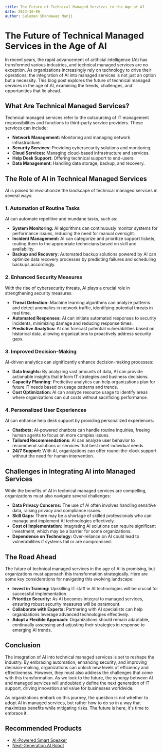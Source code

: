 ```yaml
title: The Future of Technical Managed Services in the Age of AI
date: 2023-10-06
author: Suleman Shahnawaz Manji
```

# The Future of Technical Managed Services in the Age of AI

In recent years, the rapid advancement of artificial intelligence (AI) has transformed various industries, and technical managed services are no exception. As organizations increasingly rely on technology to drive their operations, the integration of AI into managed services is not just an option but a necessity. This blog post explores the future of technical managed services in the age of AI, examining the trends, challenges, and opportunities that lie ahead.

## What Are Technical Managed Services?

Technical managed services refer to the outsourcing of IT management responsibilities and functions to third-party service providers. These services can include:

- **Network Management:** Monitoring and managing network infrastructure.
- **Security Services:** Providing cybersecurity solutions and monitoring.
- **Cloud Services:** Managing cloud-based infrastructure and services.
- **Help Desk Support:** Offering technical support to end-users.
- **Data Management:** Handling data storage, backup, and recovery.

## The Role of AI in Technical Managed Services

AI is poised to revolutionize the landscape of technical managed services in several ways:

### 1. Automation of Routine Tasks

AI can automate repetitive and mundane tasks, such as:

- **System Monitoring:** AI algorithms can continuously monitor systems for performance issues, reducing the need for manual oversight.
- **Incident Management:** AI can categorize and prioritize support tickets, routing them to the appropriate technicians based on skill and availability.
- **Backup and Recovery:** Automated backup solutions powered by AI can optimize data recovery processes by predicting failures and scheduling backups accordingly.

### 2. Enhanced Security Measures

With the rise of cybersecurity threats, AI plays a crucial role in strengthening security measures:

- **Threat Detection:** Machine learning algorithms can analyze patterns and detect anomalies in network traffic, identifying potential threats in real time.
- **Automated Responses:** AI can initiate automated responses to security incidents, minimizing damage and reducing response times.
- **Predictive Analytics:** AI can forecast potential vulnerabilities based on historical data, allowing organizations to proactively address security gaps.

### 3. Improved Decision-Making

AI-driven analytics can significantly enhance decision-making processes:

- **Data Insights:** By analyzing vast amounts of data, AI can provide actionable insights that inform IT strategies and business decisions.
- **Capacity Planning:** Predictive analytics can help organizations plan for future IT needs based on usage patterns and trends.
- **Cost Optimization:** AI can analyze resource usage to identify areas where organizations can cut costs without sacrificing performance.

### 4. Personalized User Experiences

AI can enhance help desk support by providing personalized experiences:

- **Chatbots:** AI-powered chatbots can handle routine inquiries, freeing human agents to focus on more complex issues.
- **Tailored Recommendations:** AI can analyze user behavior to recommend solutions or services that best meet individual needs.
- **24/7 Support:** With AI, organizations can offer round-the-clock support without the need for human intervention.

## Challenges in Integrating AI into Managed Services

While the benefits of AI in technical managed services are compelling, organizations must also navigate several challenges:

- **Data Privacy Concerns:** The use of AI often involves handling sensitive data, raising privacy and compliance issues.
- **Skill Gaps:** There may be a shortage of skilled professionals who can manage and implement AI technologies effectively.
- **Cost of Implementation:** Integrating AI solutions can require significant investment, which may be a barrier for some organizations.
- **Dependence on Technology:** Over-reliance on AI could lead to vulnerabilities if systems fail or are compromised.

## The Road Ahead

The future of technical managed services in the age of AI is promising, but organizations must approach this transformation strategically. Here are some key considerations for navigating this evolving landscape:

- **Invest in Training:** Upskilling IT staff in AI technologies will be crucial for successful implementation.
- **Prioritize Security:** As AI becomes integral to managed services, ensuring robust security measures will be paramount.
- **Collaborate with Experts:** Partnering with AI specialists can help organizations leverage advanced technologies effectively.
- **Adopt a Flexible Approach:** Organizations should remain adaptable, continually assessing and adjusting their strategies in response to emerging AI trends.

## Conclusion

The integration of AI into technical managed services is set to reshape the industry. By embracing automation, enhancing security, and improving decision-making, organizations can unlock new levels of efficiency and effectiveness. However, they must also address the challenges that come with this transformation. As we look to the future, the synergy between AI and managed services will undoubtedly define the next generation of IT support, driving innovation and value for businesses worldwide. 

As organizations embark on this journey, the question is not whether to adopt AI in managed services, but rather how to do so in a way that maximizes benefits while mitigating risks. The future is here; it's time to embrace it.

## Recommended Products
- [AI-Powered Smart Speaker](https://www.amazon.com/dp/B0ABC123?tag=sghpgs-20)
- [Next-Generation AI Robot](https://www.amazon.com/dp/B0DEF456?tag=sghpgs-20)
